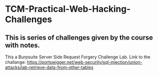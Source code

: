 # TCM-Practical-Web-Hacking-Challenges

## This is series of challenges given by the course with notes.

This a Burpsuite Server Side Request Forgery Challenge Lab.
Link to the challange: https://portswigger.net/web-security/sql-injection/union-attacks/lab-retrieve-data-from-other-tables
